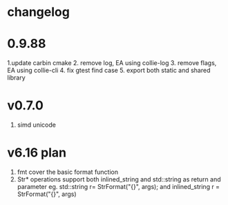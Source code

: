 changelog
====

# 0.9.88
1.update carbin cmake
2. remove log, EA using collie-log
3. remove flags, EA using collie-cli
4. fix gtest find case
5. export both static and shared library

# v0.7.0
1. simd unicode


# v6.16 plan

1. fmt cover the basic format function
2. Str* operations support both inlined_string and std::string as return and parameter 
eg. std::string r= StrFormat("{}", args); and inlined_string r = StrFormat("{}", args)